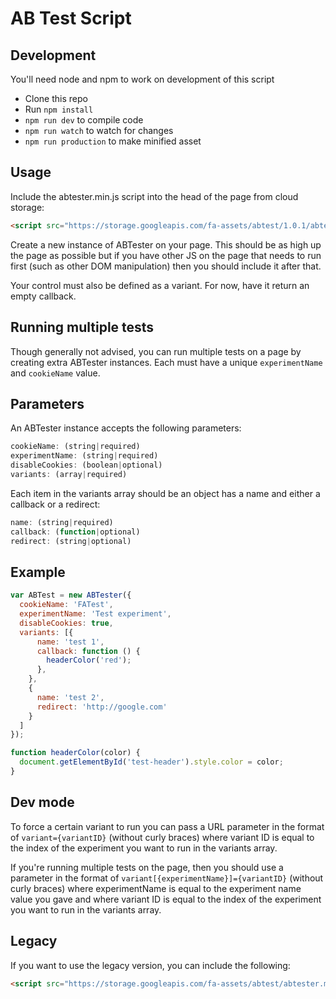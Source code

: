 # AB Test Script

## Development

You'll need node and npm to work on development of this script

* Clone this repo
* Run `npm install`
* `npm run dev` to compile code
* `npm run watch` to watch for changes
* `npm run production` to make minified asset

## Usage

Include the abtester.min.js script into the head of the page from cloud storage:

```html
<script src="https://storage.googleapis.com/fa-assets/abtest/1.0.1/abtester.min.js"></script>
```

Create a new instance of ABTester on your page. This should be as high up the page as possible but if you have other JS on the page that needs to run first (such as other DOM manipulation) then you should include it after that.

Your control must also be defined as a variant. For now, have it return an empty callback.

## Running multiple tests

Though generally not advised, you can run multiple tests on a page by creating extra ABTester instances. Each must have a unique `experimentName` and `cookieName` value.

## Parameters

An ABTester instance accepts the following parameters:

```javascript
cookieName: (string|required)
experimentName: (string|required)
disableCookies: (boolean|optional)
variants: (array|required)
```

Each item in the variants array should be an object has a name and either a callback or a redirect:

```javascript
name: (string|required)
callback: (function|optional)
redirect: (string|optional)
```

## Example

```javascript
var ABTest = new ABTester({
  cookieName: 'FATest',
  experimentName: 'Test experiment',
  disableCookies: true,
  variants: [{
      name: 'test 1',
      callback: function () {
        headerColor('red');
      },
    },
    {
      name: 'test 2',
      redirect: 'http://google.com'
    }
  ]
});

function headerColor(color) {
  document.getElementById('test-header').style.color = color;
}
```

## Dev mode

To force a certain variant to run you can pass a URL parameter in the format of `variant={variantID}` (without curly braces) where variant ID is equal to the index of the experiment you want to run in the variants array.

If you're running multiple tests on the page, then you should use a parameter in the format of `variant[{experimentName}]={variantID}` (without curly braces) where experimentName is equal to the experiment name value you gave and where variant ID is equal to the index of the experiment you want to run in the variants array.

## Legacy

If you want to use the legacy version, you can include the following:

```html
<script src="https://storage.googleapis.com/fa-assets/abtest/abtester.min.js"></script>
```